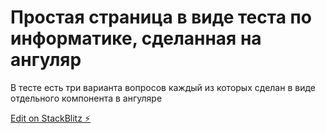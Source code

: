 # Простая страница в виде теста по информатике, сделанная на ангуляр
В тесте есть три варианта вопросов каждый из которых сделан в виде отдельного компонента в ангуляре



[Edit on StackBlitz ⚡️](https://stackblitz.com/edit/angular-ivy-166jvj)
